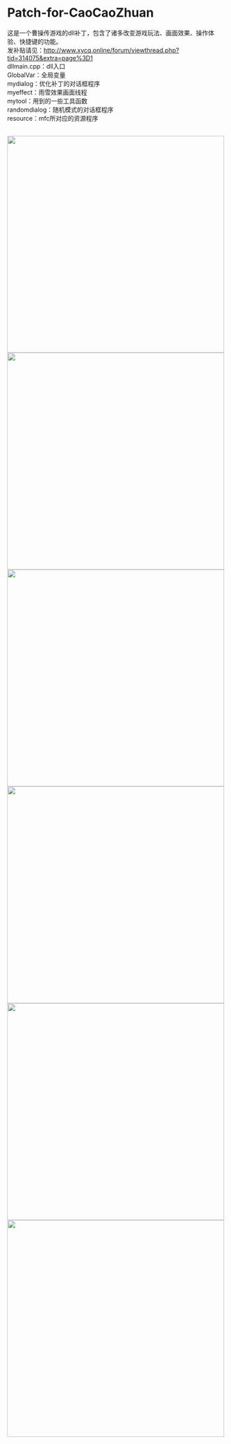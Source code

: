 # Patch-for-CaoCaoZhuan
这是一个曹操传游戏的dll补丁，包含了诸多改变游戏玩法、画面效果、操作体验、快捷键的功能。<br>
发补贴请见：http://www.xycq.online/forum/viewthread.php?tid=314075&extra=page%3D1<br>
dllmain.cpp：dll入口<br>
GlobalVar：全局变量<br>
mydialog：优化补丁的对话框程序<br>
myeffect：雨雪效果画面线程<br>
mytool：用到的一些工具函数<br>
randomdialog：随机模式的对话框程序<br>
resource：mfc所对应的资源程序<br>
<br>

<img src="http://www.xycq.online/forum/attachments/forumid_76/20221116_12bd03b91c50a74dc49b8xm2KdrCZ98t.png" width="500">
<img src="http://www.xycq.online/forum/attachments/forumid_76/20221116_fe754da65bc7c57b4ac51ISZvDPACaF5.png" width="500">
<img src="http://www.xycq.online/forum/attachments/forumid_76/20221116_046f22b6263d39d07903QfikJqaNVGyn.png" width="500">
<img src="http://www.xycq.online/forum/attachments/forumid_76/20221116_0f173b48191ce063c6fe3xNW3LfX7Mzz.png" width="500">
<img src="http://www.xycq.online/forum/attachments/forumid_76/20221116_114eea9985482982b8d8HdtwEB9xWD8a.png" width="500">
<img src="http://www.xycq.online/forum/attachments/forumid_76/20221122_59d5d95748df6212a9244lE0kIYqTZv6.png" width="500">
